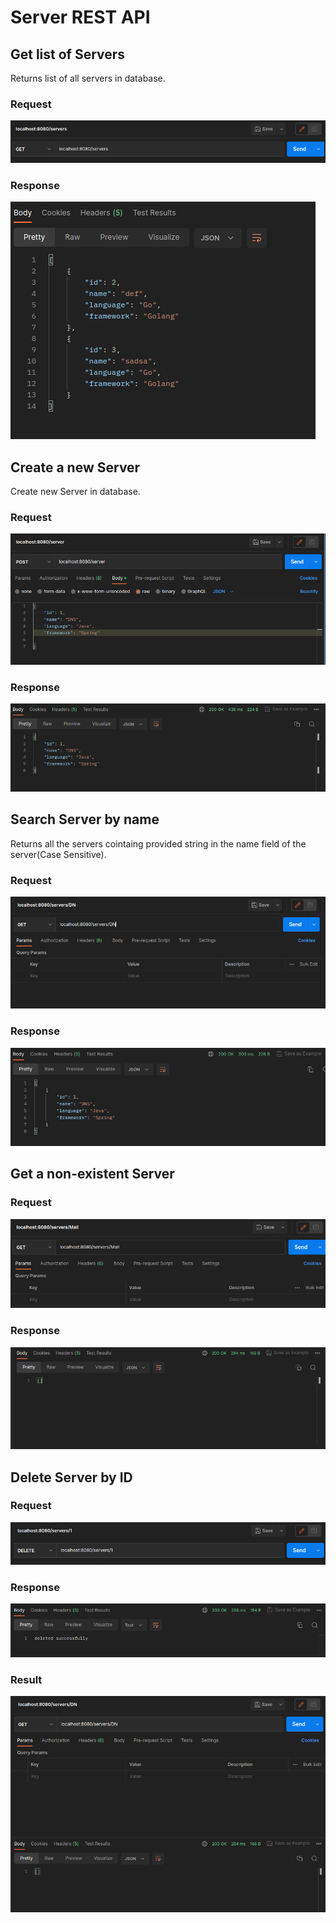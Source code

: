 # Server REST API

## Get list of Servers

Returns list of all servers in database.

### Request
![alt text](screenshots/get_servers_req.png "GET Servers Request")

### Response
![alt text](screenshots/get_servers_response.png "GET Servers Response")

## Create a new Server

Create new Server in database.

### Request

![alt text](screenshots/post_req.png "Post Server Request")

### Response

![alt text](screenshots/post_res.png "Post Servers Response")

## Search Server by name

Returns all the servers cointaing provided string in the name field of the server(Case Sensitive).

### Request
![alt text](screenshots/search_req.png "GET Servers Search Request")

### Response

![alt text](screenshots/search_res.png "GET Servers Request")

## Get a non-existent Server

### Request

![alt text](screenshots/search_null_req.png "GET Servers Search Request")

### Response
![alt text](screenshots/search_null_res.png "GET Servers Search Null Request")

## Delete Server by ID

### Request

![alt text](screenshots/del_req.png "DELETE Server Request")

### Response

![alt text](screenshots/del_res.png "DELETE Server Response")

### Result


![alt text](screenshots/del_result.png "GET Servers Request")

